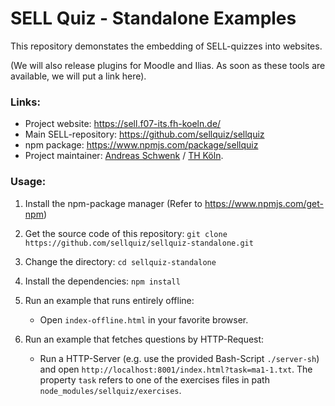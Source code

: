 # SELL Quiz - Standalone Examples

This repository demonstates the embedding of SELL-quizzes into websites.

(We will also release plugins for Moodle and Ilias. As soon as these tools are available, we will put a link here).

### Links:

- Project website: https://sell.f07-its.fh-koeln.de/
- Main SELL-repository: https://github.com/sellquiz/sellquiz
- npm package: https://www.npmjs.com/package/sellquiz
- Project maintainer: [Andreas Schwenk](https://www.th-koeln.de/personen/andreas.schwenk/) / [TH Köln](https://www.th-koeln.de). 

### Usage:

1. Install the npm-package manager (Refer to https://www.npmjs.com/get-npm)

2. Get the source code of this repository:
`git clone https://github.com/sellquiz/sellquiz-standalone.git`

3. Change the directory:
`cd sellquiz-standalone`

4. Install the dependencies:
`npm install`

5. Run an example that runs entirely offline:
   - Open `index-offline.html` in your favorite browser.

6. Run an example that fetches questions by HTTP-Request:
   - Run a HTTP-Server (e.g. use the provided Bash-Script `./server-sh`) and open `http://localhost:8001/index.html?task=ma1-1.txt`. The property `task` refers to one of the exercises files in path `node_modules/sellquiz/exercises`.
